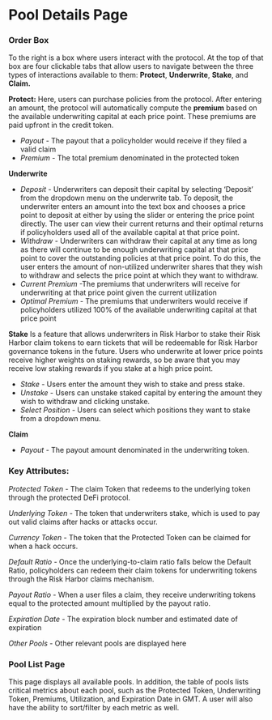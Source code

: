 # Pool Details Page

### **Order Box** 

To the right is a box where users interact with the protocol. At the top of that box are four clickable tabs that allow users to navigate between the three types of interactions available to them: **Protect**, **Underwrite**, **Stake**, and **Claim.**

**Protect:** Here, users can purchase policies from the protocol. After entering an amount, the protocol will automatically compute the **premium** based on the available underwriting capital at each price point. These premiums are paid upfront in the credit token.

* _Payout_  - The payout that a policyholder would receive if they filed a valid claim
* _Premium_ - The total premium denominated in the protected token

**Underwrite**

* _Deposit -_ Underwriters can deposit their capital by selecting ‘Deposit’ from the dropdown menu on the underwrite tab. To deposit, the underwriter enters an amount into the text box and chooses a price point to deposit at either by using the slider or entering the price point directly. The user can view their current returns and their optimal returns if policyholders used all of the available capital at that price point.
* _Withdraw -_ Underwriters can withdraw their capital at any time as long as there will continue to be enough underwriting capital at that price point to cover the outstanding policies at that price point. To do this, the user enters the amount of non-utilized underwriter shares that they wish to withdraw and selects the price point at which they want to withdraw.
* _Current Premium_ -The premiums that underwriters will receive for underwriting at that price point given the current utilization
* _Optimal Premium_ - The premiums that underwriters would receive if policyholders utilized 100% of the available underwriting capital at that price point

**Stake** Is a feature that allows underwriters in Risk Harbor to stake their Risk Harbor claim tokens to earn tickets that will be redeemable for Risk Harbor governance tokens in the future. Users who underwrite at lower price points receive higher weights on staking rewards, so be aware that you may receive low staking rewards if you stake at a high price point.

* _Stake -_ Users enter the amount they wish to stake and press stake.
* _Unstake_ - Users can unstake staked capital by entering the amount they wish to withdraw and clicking unstake.
* _Select Position -_ Users can select which positions they want to stake from a dropdown menu.

**Claim**

* _Payout_ - The payout amount denominated in the underwriting token.

### **Key Attributes:**

_Protected Token_ - The claim Token that redeems to the underlying token through the protected DeFi protocol.

_Underlying Token_ - The token that underwriters stake, which is used to pay out valid claims after hacks or attacks occur.

_Currency Token_ - The token that the Protected Token can be claimed for when a hack occurs.

_Default Ratio_ - Once the underlying-to-claim ratio falls below the Default Ratio, policyholders can redeem their claim tokens for underwriting tokens through the Risk Harbor claims mechanism.

_Payout Ratio_ - When a user files a claim, they receive underwriting tokens equal to the protected amount multiplied by the payout ratio.

_Expiration Date_ - The expiration block number and estimated date of expiration

_Other Pools_ - Other relevant pools are displayed here

### **Pool List Page**

This page displays all available pools. In addition, the table of pools lists critical metrics about each pool, such as the Protected Token, Underwriting Token, Premiums, Utilization, and Expiration Date in GMT. A user will also have the ability to sort/filter by each metric as well.


